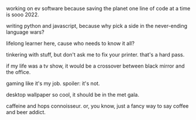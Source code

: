 working on ev software because saving the planet one line of code at a time is sooo 2022.

writing python and javascript, because why pick a side in the never-ending language wars?

lifelong learner here, cause who needs to know it all?

tinkering with stuff, but don't ask me to fix your printer. that's a hard pass.

if my life was a tv show, it would be a crossover between black mirror and the office.

gaming like it's my job. spoiler: it's not.

desktop wallpaper so cool, it should be in the met gala.

caffeine and hops connoisseur. or, you know, just a fancy way to say coffee and beer addict.
